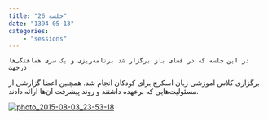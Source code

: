 ```yaml
---
title: "جلسه 26"
date: "1394-05-13"
categories:
    - "sessions"
---
```

    در این جلسه که در فضای باز برگزار شد برنامه‌ریزی و یک سری هماهنگی‌ها درجهت
برگزاری کلاس اموزشی زبان اسکرچ برای کودکان انجام شد. همچنین اعضا گزارشی از
مسئولیت‌هایی که برعهده داشتند و روند پیشرفت آن‌ها ارائه دادند.

[![photo_2015-08-03_23-53-18](../../img/869e064c-fdbb-11e6-86dd-a088b4d860141488289254.0594008.jpg)](img/869e064c-fdbb-11e6-86dd-a088b4d860141488289254.0594008.jpg)
